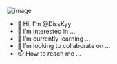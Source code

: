 ![image](https://user-images.githubusercontent.com/114552358/209891998-3a750f88-02f4-432d-acc9-1ef630fdbe72.png)

- 👋 Hi, I’m @DissKyy
- 👀 I’m interested in ...
- 🌱 I’m currently learning ...
- 💞️ I’m looking to collaborate on ...
- 📫 How to reach me ...




<!---
DissKyy/DissKyy is a ✨ special ✨ repository because its `README.md` (this file) appears on your GitHub profile.
You can click the Preview link to take a look at your changes.
--->
